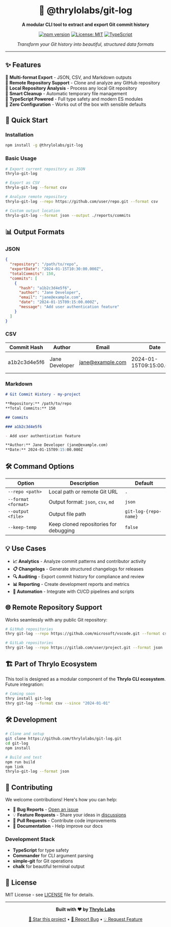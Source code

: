 <div align="center">

# 🔧 @thrylolabs/git-log

**A modular CLI tool to extract and export Git commit history**

[![npm version](https://img.shields.io/npm/v/@thrylolabs/git-log.svg)](https://www.npmjs.com/package/@thrylolabs/git-log)
[![License: MIT](https://img.shields.io/badge/License-MIT-blue.svg)](https://opensource.org/licenses/MIT)
[![TypeScript](https://img.shields.io/badge/TypeScript-007ACC?logo=typescript&logoColor=white)](https://www.typescriptlang.org/)

*Transform your Git history into beautiful, structured data formats*

</div>

---

## ✨ Features

🔹 **Multi-format Export** - JSON, CSV, and Markdown outputs  
🔹 **Remote Repository Support** - Clone and analyze any GitHub repository  
🔹 **Local Repository Analysis** - Process any local Git repository  
🔹 **Smart Cleanup** - Automatic temporary file management  
🔹 **TypeScript Powered** - Full type safety and modern ES modules  
🔹 **Zero Configuration** - Works out of the box with sensible defaults  

## 🚀 Quick Start

### Installation
```bash
npm install -g @thrylolabs/git-log
```

### Basic Usage
```bash
# Export current repository as JSON
thrylo-git-log

# Export as CSV
thrylo-git-log --format csv

# Analyze remote repository
thrylo-git-log --repo https://github.com/user/repo.git --format csv

# Custom output location
thrylo-git-log --format json --output ./reports/commits
```

## 📊 Output Formats

### JSON
```json
{
  "repository": "/path/to/repo",
  "exportDate": "2024-01-15T10:30:00.000Z",
  "totalCommits": 150,
  "commits": [
    {
      "hash": "a1b2c3d4e5f6",
      "author": "Jane Developer",
      "email": "jane@example.com",
      "date": "2024-01-15T09:15:00.000Z",
      "message": "Add user authentication feature"
    }
  ]
}
```

### CSV
| Commit Hash | Author | Email | Date | Message |
|-------------|--------|-------|------|---------|
| a1b2c3d4e5f6 | Jane Developer | jane@example.com | 2024-01-15T09:15:00.000Z | Add user authentication feature |

### Markdown
```markdown
# Git Commit History - my-project

**Repository:** /path/to/repo  
**Total Commits:** 150

## Commits

### a1b2c3d4e5f6

- Add user authentication feature

**Author:** Jane Developer (jane@example.com)  
**Date:** 2024-01-15T09:15:00.000Z
```

## 🛠️ Command Options

| Option | Description | Default |
|--------|-------------|---------|
| `--repo <path>` | Local path or remote Git URL | `.` |
| `--format <format>` | Output format: `json`, `csv`, `md` | `json` |
| `--output <file>` | Output file path | `git-log-{repo-name}` |
| `--keep-temp` | Keep cloned repositories for debugging | `false` |

## 💡 Use Cases

- **📈 Analytics** - Analyze commit patterns and contributor activity
- **📋 Changelogs** - Generate structured changelogs for releases
- **🔍 Auditing** - Export commit history for compliance and review
- **📊 Reporting** - Create development reports and metrics
- **🤖 Automation** - Integrate with CI/CD pipelines and scripts

## 🌐 Remote Repository Support

Works seamlessly with any public Git repository:

```bash
# GitHub repositories
thry git-log --repo https://github.com/microsoft/vscode.git --format csv

# GitLab repositories  
thry git-log --repo https://gitlab.com/user/project.git --format json

```

## 🏗️ Part of Thrylo Ecosystem

This tool is designed as a modular component of the **Thrylo CLI ecosystem**. Future integration:

```bash
# Coming soon
thry install git-log
thry git-log --format csv --since "2024-01-01"
```

## 🛠️ Development

```bash
# Clone and setup
git clone https://github.com/thrylolabs/git-log.git
cd git-log
npm install

# Build and test
npm run build
npm link
thrylo-git-log --format json
```

## 🤝 Contributing

We welcome contributions! Here's how you can help:

- 🐛 **Bug Reports** - [Open an issue](https://github.com/thrylolabs/git-log/issues)
- 💡 **Feature Requests** - Share your ideas in [discussions](https://github.com/thrylolabs/git-log/discussions)
- 🔧 **Pull Requests** - Contribute code improvements
- 📖 **Documentation** - Help improve our docs

### Development Stack
- **TypeScript** for type safety
- **Commander** for CLI argument parsing  
- **simple-git** for Git operations
- **chalk** for beautiful terminal output

## 📄 License

MIT License - see [LICENSE](LICENSE) file for details.

---

<div align="center">

**Built with ❤️ by [Thrylo Labs](https://github.com/thrylolabs)**

[🌟 Star this project](https://github.com/thrylolabs/git-log) • [🐛 Report Bug](https://github.com/thrylolabs/git-log/issues) • [💡 Request Feature](https://github.com/thrylolabs/git-log/discussions)

</div>
